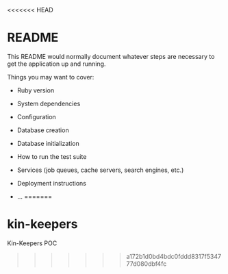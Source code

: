 <<<<<<< HEAD
# README

This README would normally document whatever steps are necessary to get the
application up and running.

Things you may want to cover:

* Ruby version

* System dependencies

* Configuration

* Database creation

* Database initialization

* How to run the test suite

* Services (job queues, cache servers, search engines, etc.)

* Deployment instructions

* ...
=======
# kin-keepers

Kin-Keepers POC
>>>>>>> a172b1d0bd4bdc0fddd8317f534777d080dbf4fc
